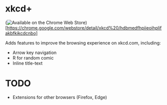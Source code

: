 # xkcd+

(![Available on the Chrome Web Store](https://developer.chrome.com/webstore/images/ChromeWebStore_Badge_v2_206x58.png))[https://chrome.google.com/webstore/detail/xkcd%20/hdbmedfhpiieoihplifakbfkikcdcnbo]

Adds features to improve the browsing experience on xkcd.com, including:

- Arrow key navigation
- R for random comic
- Inline title-text

# TODO

- Extensions for other browsers (Firefox, Edge)